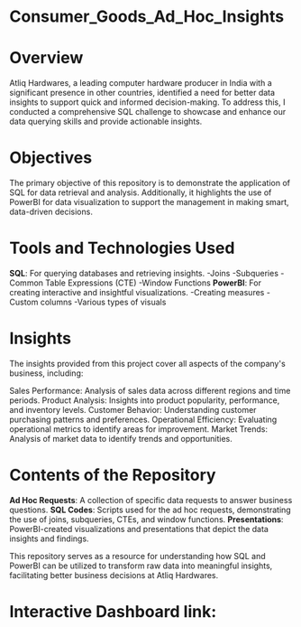 # Consumer_Goods_Ad_Hoc_Insights
# Overview
Atliq Hardwares, a leading computer hardware producer in India with a significant presence in other countries, identified a need for better data insights to support quick and informed decision-making. To address this, I conducted a comprehensive SQL challenge to showcase and enhance our data querying skills and provide actionable insights.

# Objectives
The primary objective of this repository is to demonstrate the application of SQL for data retrieval and analysis. Additionally, it highlights the use of PowerBI for data visualization to support the management in making smart, data-driven decisions.

# Tools and Technologies Used
**SQL**: For querying databases and retrieving insights. -Joins -Subqueries -Common Table Expressions (CTE) -Window Functions **PowerBI**: For creating interactive and insightful visualizations. -Creating measures -Custom columns -Various types of visuals

# Insights
The insights provided from this project cover all aspects of the company's business, including:

Sales Performance: Analysis of sales data across different regions and time periods. Product Analysis: Insights into product popularity, performance, and inventory levels. Customer Behavior: Understanding customer purchasing patterns and preferences. Operational Efficiency: Evaluating operational metrics to identify areas for improvement. Market Trends: Analysis of market data to identify trends and opportunities.

# Contents of the Repository
**Ad Hoc Requests**: A collection of specific data requests to answer business questions. **SQL Codes**: Scripts used for the ad hoc requests, demonstrating the use of joins, subqueries, CTEs, and window functions. **Presentations**: PowerBI-created visualizations and presentations that depict the data insights and findings.

This repository serves as a resource for understanding how SQL and PowerBI can be utilized to transform raw data into meaningful insights, facilitating better business decisions at Atliq Hardwares.
# Interactive Dashboard link:
